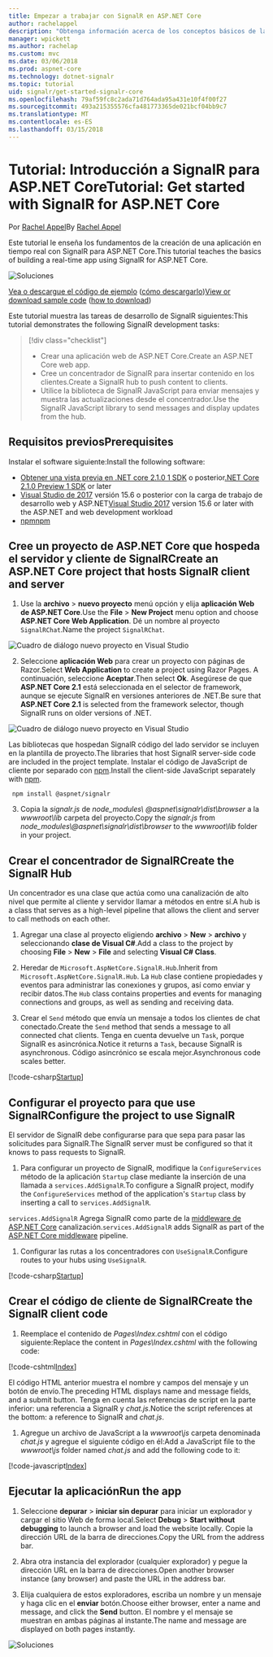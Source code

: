 ```yaml
---
title: Empezar a trabajar con SignalR en ASP.NET Core
author: rachelappel
description: "Obtenga información acerca de los conceptos básicos de la creación de una aplicación en tiempo real con SignalR para ASP.NET Core."
manager: wpickett
ms.author: rachelap
ms.custom: mvc
ms.date: 03/06/2018
ms.prod: aspnet-core
ms.technology: dotnet-signalr
ms.topic: tutorial
uid: signalr/get-started-signalr-core
ms.openlocfilehash: 79af59fc8c2ada71d764ada95a431e10f4f00f27
ms.sourcegitcommit: 493a215355576cfa481773365de021bcf04bb9c7
ms.translationtype: MT
ms.contentlocale: es-ES
ms.lasthandoff: 03/15/2018
---
```

# <a name="tutorial-get-started-with-signalr-for-aspnet-core"></a><span data-ttu-id="bd5b3-103">Tutorial: Introducción a SignalR para ASP.NET Core</span><span class="sxs-lookup"><span data-stu-id="bd5b3-103">Tutorial: Get started with SignalR for ASP.NET Core</span></span>

<span data-ttu-id="bd5b3-104">Por [Rachel Appel](https://twitter.com/rachelappel)</span><span class="sxs-lookup"><span data-stu-id="bd5b3-104">By [Rachel Appel](https://twitter.com/rachelappel)</span></span>

<span data-ttu-id="bd5b3-105">Este tutorial le enseña los fundamentos de la creación de una aplicación en tiempo real con SignalR para ASP.NET Core.</span><span class="sxs-lookup"><span data-stu-id="bd5b3-105">This tutorial teaches the basics of building a real-time app using SignalR for ASP.NET Core.</span></span>

   ![Soluciones](get-started-signalr-core/_static/signalr-get-started-finished.png)

<span data-ttu-id="bd5b3-107">[Vea o descargue el código de ejemplo](https://github.com/aspnet/Docs/tree/master/aspnetcore/signalr/get-started-signalr-core/sample/) ([cómo descargarlo](xref:tutorials/index#how-to-download-a-sample))</span><span class="sxs-lookup"><span data-stu-id="bd5b3-107">[View or download sample code](https://github.com/aspnet/Docs/tree/master/aspnetcore/signalr/get-started-signalr-core/sample/) ([how to download](xref:tutorials/index#how-to-download-a-sample))</span></span>

<span data-ttu-id="bd5b3-108">Este tutorial muestra las tareas de desarrollo de SignalR siguientes:</span><span class="sxs-lookup"><span data-stu-id="bd5b3-108">This tutorial demonstrates the following SignalR development tasks:</span></span>

> [!div class="checklist"]
> * <span data-ttu-id="bd5b3-109">Crear una aplicación web de ASP.NET Core.</span><span class="sxs-lookup"><span data-stu-id="bd5b3-109">Create an ASP.NET Core web app.</span></span>
> * <span data-ttu-id="bd5b3-110">Cree un concentrador de SignalR para insertar contenido en los clientes.</span><span class="sxs-lookup"><span data-stu-id="bd5b3-110">Create a SignalR hub to push content to clients.</span></span>
> * <span data-ttu-id="bd5b3-111">Utilice la biblioteca de SignalR JavaScript para enviar mensajes y muestra las actualizaciones desde el concentrador.</span><span class="sxs-lookup"><span data-stu-id="bd5b3-111">Use the SignalR JavaScript library to send messages and display updates from the hub.</span></span>

## <a name="prerequisites"></a><span data-ttu-id="bd5b3-112">Requisitos previos</span><span class="sxs-lookup"><span data-stu-id="bd5b3-112">Prerequisites</span></span>

<span data-ttu-id="bd5b3-113">Instalar el software siguiente:</span><span class="sxs-lookup"><span data-stu-id="bd5b3-113">Install the following software:</span></span>

* <span data-ttu-id="bd5b3-114">[Obtener una vista previa en .NET core 2.1.0 1 SDK](https://www.microsoft.com/net/download/dotnet-core/sdk-2.1.300-preview1) o posterior</span><span class="sxs-lookup"><span data-stu-id="bd5b3-114">[.NET Core 2.1.0 Preview 1 SDK](https://www.microsoft.com/net/download/dotnet-core/sdk-2.1.300-preview1) or later</span></span>
* <span data-ttu-id="bd5b3-115">[Visual Studio de 2017](https://www.visualstudio.com/downloads/) versión 15.6 o posterior con la carga de trabajo de desarrollo web y ASP.NET</span><span class="sxs-lookup"><span data-stu-id="bd5b3-115">[Visual Studio 2017](https://www.visualstudio.com/downloads/) version 15.6 or later with the ASP.NET and web development workload</span></span>
* [<span data-ttu-id="bd5b3-116">npm</span><span class="sxs-lookup"><span data-stu-id="bd5b3-116">npm</span></span>](https://www.npmjs.com/get-npm)

## <a name="create-an-aspnet-core-project-that-hosts-signalr-client-and-server"></a><span data-ttu-id="bd5b3-117">Cree un proyecto de ASP.NET Core que hospeda el servidor y cliente de SignalR</span><span class="sxs-lookup"><span data-stu-id="bd5b3-117">Create an ASP.NET Core project that hosts SignalR client and server</span></span>

1. <span data-ttu-id="bd5b3-118">Use la **archivo** > **nuevo proyecto** menú opción y elija **aplicación Web de ASP.NET Core**.</span><span class="sxs-lookup"><span data-stu-id="bd5b3-118">Use the **File** > **New Project** menu option and choose **ASP.NET Core Web Application**.</span></span> <span data-ttu-id="bd5b3-119">Dé un nombre al proyecto `SignalRChat`.</span><span class="sxs-lookup"><span data-stu-id="bd5b3-119">Name the project `SignalRChat`.</span></span>

  ![Cuadro de diálogo nuevo proyecto en Visual Studio](get-started-signalr-core/_static/signalr-new-project-dialog.png)

2. <span data-ttu-id="bd5b3-121">Seleccione **aplicación Web** para crear un proyecto con páginas de Razor.</span><span class="sxs-lookup"><span data-stu-id="bd5b3-121">Select **Web Application** to create a project using Razor Pages.</span></span> <span data-ttu-id="bd5b3-122">A continuación, seleccione **Aceptar**.</span><span class="sxs-lookup"><span data-stu-id="bd5b3-122">Then select **Ok**.</span></span> <span data-ttu-id="bd5b3-123">Asegúrese de que **ASP.NET Core 2.1** está seleccionada en el selector de framework, aunque se ejecute SignalR en versiones anteriores de .NET.</span><span class="sxs-lookup"><span data-stu-id="bd5b3-123">Be sure that **ASP.NET Core 2.1** is selected from the framework selector, though SignalR runs on older versions of .NET.</span></span>

  ![Cuadro de diálogo nuevo proyecto en Visual Studio](get-started-signalr-core/_static/signalr-new-project-choose-type.png)

  <span data-ttu-id="bd5b3-125">Las bibliotecas que hospedan SignalR código del lado servidor se incluyen en la plantilla de proyecto.</span><span class="sxs-lookup"><span data-stu-id="bd5b3-125">The libraries that host SignalR server-side code are included in the project template.</span></span> <span data-ttu-id="bd5b3-126">Instalar el código de JavaScript de cliente por separado con [npm](https://www.npmjs.com/).</span><span class="sxs-lookup"><span data-stu-id="bd5b3-126">Install the client-side JavaScript separately with [npm](https://www.npmjs.com/).</span></span>

  ```console
   npm install @aspnet/signalr
  ```

3. <span data-ttu-id="bd5b3-127">Copia la *signalr.js* de *node_modules\\ @aspnet\signalr\dist\browser*  a la *wwwroot\lib* carpeta del proyecto.</span><span class="sxs-lookup"><span data-stu-id="bd5b3-127">Copy the *signalr.js* from *node_modules\\@aspnet\signalr\dist\browser* to the *wwwroot\lib* folder in your project.</span></span>

## <a name="create-the-signalr-hub"></a><span data-ttu-id="bd5b3-128">Crear el concentrador de SignalR</span><span class="sxs-lookup"><span data-stu-id="bd5b3-128">Create the SignalR Hub</span></span>

<span data-ttu-id="bd5b3-129">Un concentrador es una clase que actúa como una canalización de alto nivel que permite al cliente y servidor llamar a métodos en entre sí.</span><span class="sxs-lookup"><span data-stu-id="bd5b3-129">A hub is a class that serves as a high-level pipeline that allows the client and server to call methods on each other.</span></span>

1. <span data-ttu-id="bd5b3-130">Agregar una clase al proyecto eligiendo **archivo** > **New** > **archivo** y seleccionando **clase de Visual C#**.</span><span class="sxs-lookup"><span data-stu-id="bd5b3-130">Add a class to the project by choosing **File** > **New** > **File** and selecting **Visual C# Class**.</span></span> 

1. <span data-ttu-id="bd5b3-131">Heredar de `Microsoft.AspNetCore.SignalR.Hub`.</span><span class="sxs-lookup"><span data-stu-id="bd5b3-131">Inherit from `Microsoft.AspNetCore.SignalR.Hub`.</span></span> <span data-ttu-id="bd5b3-132">La `Hub` clase contiene propiedades y eventos para administrar las conexiones y grupos, así como enviar y recibir datos.</span><span class="sxs-lookup"><span data-stu-id="bd5b3-132">The `Hub` class contains properties and events for managing connections and groups, as well as sending and receiving data.</span></span>

1. <span data-ttu-id="bd5b3-133">Crear el `Send` método que envía un mensaje a todos los clientes de chat conectado.</span><span class="sxs-lookup"><span data-stu-id="bd5b3-133">Create the `Send` method that sends a message to all connected chat clients.</span></span> <span data-ttu-id="bd5b3-134">Tenga en cuenta devuelve un `Task`, porque SignalR es asincrónica.</span><span class="sxs-lookup"><span data-stu-id="bd5b3-134">Notice it returns a `Task`, because SignalR is asynchronous.</span></span> <span data-ttu-id="bd5b3-135">Código asincrónico se escala mejor.</span><span class="sxs-lookup"><span data-stu-id="bd5b3-135">Asynchronous code scales better.</span></span>

  [!code-csharp[Startup](get-started-signalr-core/sample/Hubs/ChatHub.cs?range=7-14)]

## <a name="configure-the-project-to-use-signalr"></a><span data-ttu-id="bd5b3-136">Configurar el proyecto para que use SignalR</span><span class="sxs-lookup"><span data-stu-id="bd5b3-136">Configure the project to use SignalR</span></span>

<span data-ttu-id="bd5b3-137">El servidor de SignalR debe configurarse para que sepa para pasar las solicitudes para SignalR.</span><span class="sxs-lookup"><span data-stu-id="bd5b3-137">The SignalR server must be configured so that it knows to pass requests to SignalR.</span></span>

1. <span data-ttu-id="bd5b3-138">Para configurar un proyecto de SignalR, modifique la `ConfigureServices` método de la aplicación `Startup` clase mediante la inserción de una llamada a `services.AddSignalR`.</span><span class="sxs-lookup"><span data-stu-id="bd5b3-138">To configure a SignalR project, modify the `ConfigureServices` method of the application's `Startup` class by inserting a call to `services.AddSignalR`.</span></span>

  <span data-ttu-id="bd5b3-139">`services.AddSignalR` Agrega SignalR como parte de la [middleware de ASP.NET Core](xref:fundamentals/middleware/index) canalización.</span><span class="sxs-lookup"><span data-stu-id="bd5b3-139">`services.AddSignalR` adds SignalR as part of the [ASP.NET Core middleware](xref:fundamentals/middleware/index) pipeline.</span></span>

1. <span data-ttu-id="bd5b3-140">Configurar las rutas a los concentradores con `UseSignalR`.</span><span class="sxs-lookup"><span data-stu-id="bd5b3-140">Configure routes to your hubs using `UseSignalR`.</span></span>

  [!code-csharp[Startup](get-started-signalr-core/sample/Startup.cs?highlight=22,40-43)]

## <a name="create-the-signalr-client-code"></a><span data-ttu-id="bd5b3-141">Crear el código de cliente de SignalR</span><span class="sxs-lookup"><span data-stu-id="bd5b3-141">Create the SignalR client code</span></span>

1. <span data-ttu-id="bd5b3-142">Reemplace el contenido de *Pages\Index.cshtml* con el código siguiente:</span><span class="sxs-lookup"><span data-stu-id="bd5b3-142">Replace the content in *Pages\Index.cshtml* with the following code:</span></span>

  [!code-cshtml[Index](get-started-signalr-core/sample/Pages/Index.cshtml)]

  <span data-ttu-id="bd5b3-143">El código HTML anterior muestra el nombre y campos del mensaje y un botón de envío.</span><span class="sxs-lookup"><span data-stu-id="bd5b3-143">The preceding HTML displays name and message fields, and a submit button.</span></span> <span data-ttu-id="bd5b3-144">Tenga en cuenta las referencias de script en la parte inferior: una referencia a SignalR y *chat.js*.</span><span class="sxs-lookup"><span data-stu-id="bd5b3-144">Notice the script references at the bottom: a reference to SignalR and *chat.js*.</span></span>

1. <span data-ttu-id="bd5b3-145">Agregue un archivo de JavaScript a la *wwwroot\js* carpeta denominada *chat.js* y agregue el siguiente código en él:</span><span class="sxs-lookup"><span data-stu-id="bd5b3-145">Add a JavaScript file to the *wwwroot\js* folder named *chat.js* and add the following code to it:</span></span>

  [!code-javascript[Index](get-started-signalr-core/sample/wwwroot/js/chat.js)]

## <a name="run-the-app"></a><span data-ttu-id="bd5b3-146">Ejecutar la aplicación</span><span class="sxs-lookup"><span data-stu-id="bd5b3-146">Run the app</span></span>

1. <span data-ttu-id="bd5b3-147">Seleccione **depurar** > **iniciar sin depurar** para iniciar un explorador y cargar el sitio Web de forma local.</span><span class="sxs-lookup"><span data-stu-id="bd5b3-147">Select **Debug** > **Start without debugging** to launch a browser and load the website locally.</span></span> <span data-ttu-id="bd5b3-148">Copie la dirección URL de la barra de direcciones.</span><span class="sxs-lookup"><span data-stu-id="bd5b3-148">Copy the URL from the address bar.</span></span>

1. <span data-ttu-id="bd5b3-149">Abra otra instancia del explorador (cualquier explorador) y pegue la dirección URL en la barra de direcciones.</span><span class="sxs-lookup"><span data-stu-id="bd5b3-149">Open another browser instance (any browser) and paste the URL in the address bar.</span></span>

1. <span data-ttu-id="bd5b3-150">Elija cualquiera de estos exploradores, escriba un nombre y un mensaje y haga clic en el **enviar** botón.</span><span class="sxs-lookup"><span data-stu-id="bd5b3-150">Choose either browser, enter a name and message, and click the **Send** button.</span></span> <span data-ttu-id="bd5b3-151">El nombre y el mensaje se muestran en ambas páginas al instante.</span><span class="sxs-lookup"><span data-stu-id="bd5b3-151">The name and message are displayed on both pages instantly.</span></span>

  ![Soluciones](get-started-signalr-core/_static/signalr-get-started-finished.png)
